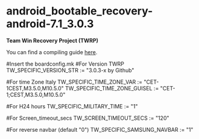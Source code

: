 # android_bootable_recovery-android-7.1_3.0.3
**Team Win Recovery Project (TWRP)**

You can find a compiling guide [here](http://forum.xda-developers.com/showthread.php?t=1943625 "Guide").

#Insert the boardconfig.mk
#For Version TWRP
TW_SPECIFIC_VERSION_STR := "3.0.3-x by Github"

#For time Zone Italy
TW_SPECIFIC_TIME_ZONE_VAR := "CET-1CEST,M3.5.0,M10.5.0" 
TW_SPECIFIC_TIME_ZONE_GUISEL := "CET-1;CEST,M3.5.0,M10.5.0"

#For H24 hours
TW_SPECIFIC_MILITARY_TIME := "1"

#For Screen_timeout_secs
TW_SCREEN_TIMEOUT_SECS := "120"

#For reverse navbar (default "0")
TW_SPECIFIC_SAMSUNG_NAVBAR := "1"
